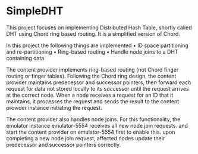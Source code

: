 # SimpleDHT
This project focuses on implementing Distributed Hash Table, shortly called DHT using Chord ring based routing. It is a simplified version of Chord.

In this project the following things are implemented • ID space partitioning and re-partitioning • Ring-based routing • Handle node joins to a DHT containing data

The content provider implements ring-based routing (not Chord finger routing or finger tables). Following the Chord ring design, the content provider maintains predecessor and successor pointers, then forward each request for data not stored locally to its successor until the request arrives at the correct node. When a node receives a request for an ID that it maintains, it processes the request and sends the result to the content provider instance initiating the request.

The content provider also handles node joins. For this functionality, the emulator instance emulator-5554 receives all new node join requests. and start the content provider on emulator-5554 first to enable this. upon completing a new node join request, affected nodes update their predecessor and successor pointers correctly.
